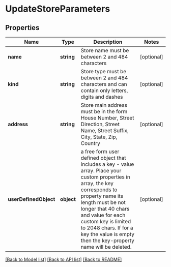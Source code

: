 # UpdateStoreParameters

## Properties
Name | Type | Description | Notes
------------ | ------------- | ------------- | -------------
**name** | **string** | Store name must be between 2 and 484 characters | [optional] 
**kind** | **string** | Store type must be between 2 and 484 characters and can contain only letters, digits and dashes | [optional] 
**address** | **string** | Store main address must be in the form House Number, Street Direction, Street Name, Street Suffix, City, State, Zip, Country | [optional] 
**userDefinedObject** | **object** | a free form user defined object that includes a key - value array. Place your custom properties in array, the key corresponds to property name its length must be not longer that 40 chars and value for each custom key is limited to 2048 chars. If for a key the value is empty then the key-property name will be deleted. | [optional] 

[[Back to Model list]](../README.md#documentation-for-models) [[Back to API list]](../README.md#documentation-for-api-endpoints) [[Back to README]](../README.md)



